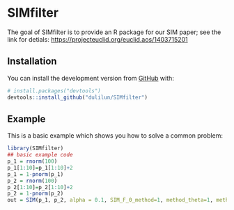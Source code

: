 
<!-- README.md is generated from README.Rmd. Please edit that file -->

# SIMfilter

<!-- badges: start -->

<!-- badges: end -->

The goal of SIMfilter is to provide an R package for our SIM paper; see
the link for detials: <https://projecteuclid.org/euclid.aos/1403715201>

## Installation

You can install the development version from
[GitHub](https://github.com/) with:

``` r
# install.packages("devtools")
devtools::install_github("dulilun/SIMfilter")
```

## Example

This is a basic example which shows you how to solve a common problem:

``` r
library(SIMfilter)
## basic example code
p_1 = rnorm(100)
p_1[1:10]=p_1[1:10]+2
p_1 = 1-pnorm(p_1)
p_2 = rnorm(100)
p_2[1:10]=p_2[1:10]+2
p_2 = 1-pnorm(p_2)
out = SIM(p_1, p_2, alpha = 0.1, SIM_F_0_method=1, method_theta=1, method_lambda=1, method_t=3)
```
